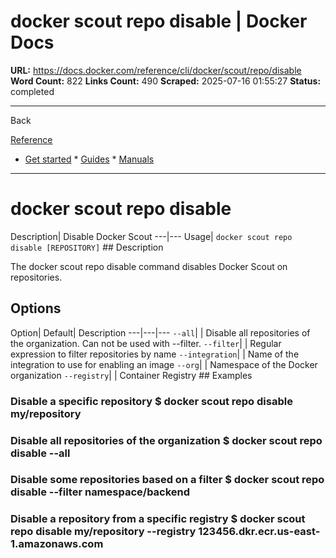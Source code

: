 # docker scout repo disable | Docker Docs

**URL:** https://docs.docker.com/reference/cli/docker/scout/repo/disable
**Word Count:** 822
**Links Count:** 490
**Scraped:** 2025-07-16 01:55:27
**Status:** completed

---

Back

[Reference](https://docs.docker.com/reference/)

  * [Get started](https://docs.docker.com/get-started/)   * [Guides](https://docs.docker.com/guides/)   * [Manuals](https://docs.docker.com/manuals/)

* * *

# docker scout repo disable

Description| Disable Docker Scout   ---|---   Usage| `docker scout repo disable [REPOSITORY]`      ## Description

The docker scout repo disable command disables Docker Scout on repositories.

## Options

Option| Default| Description   ---|---|---   `--all`| | Disable all repositories of the organization. Can not be used with --filter.      `--filter`| | Regular expression to filter repositories by name   `--integration`| | Name of the integration to use for enabling an image   `--org`| | Namespace of the Docker organization   `--registry`| | Container Registry      ## Examples

### Disable a specific repository               $ docker scout repo disable my/repository     

### Disable all repositories of the organization               $ docker scout repo disable --all     

### Disable some repositories based on a filter               $ docker scout repo disable --filter namespace/backend     

### Disable a repository from a specific registry               $ docker scout repo disable my/repository --registry 123456.dkr.ecr.us-east-1.amazonaws.com